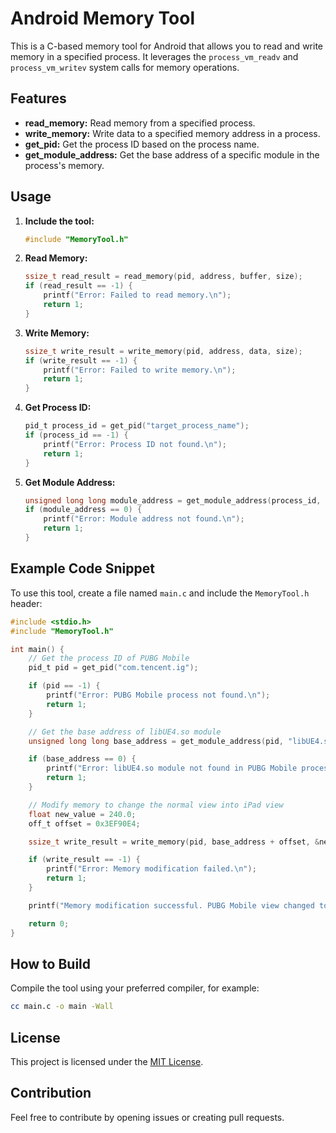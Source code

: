 # Android Memory Tool

This is a C-based memory tool for Android that allows you to read and write memory in a specified process. It leverages the `process_vm_readv` and `process_vm_writev` system calls for memory operations.

## Features

- **read_memory:** Read memory from a specified process.
- **write_memory:** Write data to a specified memory address in a process.
- **get_pid:** Get the process ID based on the process name.
- **get_module_address:** Get the base address of a specific module in the process's memory.

## Usage

1. **Include the tool:**
   ```c
   #include "MemoryTool.h"
   ```

2. **Read Memory:**
   ```c
   ssize_t read_result = read_memory(pid, address, buffer, size);
   if (read_result == -1) {
       printf("Error: Failed to read memory.\n");
       return 1;
   }
   ```

3. **Write Memory:**
   ```c
   ssize_t write_result = write_memory(pid, address, data, size);
   if (write_result == -1) {
       printf("Error: Failed to write memory.\n");
       return 1;
   }
   ```

4. **Get Process ID:**
   ```c
   pid_t process_id = get_pid("target_process_name");
   if (process_id == -1) {
       printf("Error: Process ID not found.\n");
       return 1;
   }
   ```

5. **Get Module Address:**
   ```c
   unsigned long long module_address = get_module_address(process_id, "target_module_name");
   if (module_address == 0) {
       printf("Error: Module address not found.\n");
       return 1;
   }
   ```

## Example Code Snippet

To use this tool, create a file named `main.c` and include the `MemoryTool.h` header:

```c
#include <stdio.h>
#include "MemoryTool.h"

int main() {
    // Get the process ID of PUBG Mobile
    pid_t pid = get_pid("com.tencent.ig");

    if (pid == -1) {
        printf("Error: PUBG Mobile process not found.\n");
        return 1;
    }

    // Get the base address of libUE4.so module
    unsigned long long base_address = get_module_address(pid, "libUE4.so");

    if (base_address == 0) {
        printf("Error: libUE4.so module not found in PUBG Mobile process.\n");
        return 1;
    }

    // Modify memory to change the normal view into iPad view
    float new_value = 240.0;
    off_t offset = 0x3EF90E4;

    ssize_t write_result = write_memory(pid, base_address + offset, &new_value, sizeof(float));

    if (write_result == -1) {
        printf("Error: Memory modification failed.\n");
        return 1;
    }

    printf("Memory modification successful. PUBG Mobile view changed to iPad view!\n");

    return 0;
}
```

## How to Build

Compile the tool using your preferred compiler, for example:
```bash
cc main.c -o main -Wall
```

## License

This project is licensed under the [MIT License](LICENSE).

## Contribution

Feel free to contribute by opening issues or creating pull requests.

